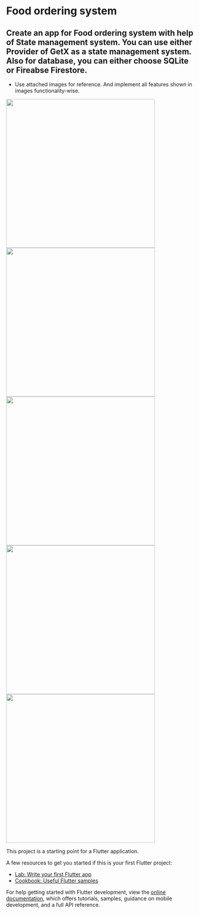 #  Food ordering system



## Create an app for Food ordering system with help of State management system. You can use either Provider of GetX as a state management system. Also for database, you can either choose SQLite or Fireabse Firestore.
- Use attached images for reference. And implement all features shown in images functionality-wise.


<img src="https://user-images.githubusercontent.com/113710907/210943165-ffa2ea17-7b52-4183-8fdd-a2a371ef373a.mp4" width="400">

<img src="https://user-images.githubusercontent.com/113710907/210943151-43489d43-ef33-4d66-a67b-af8067293a02.jpg" width="400">
<img src="https://user-images.githubusercontent.com/113710907/210943159-10fdcfbd-a93f-464f-b6d5-168f5484f9cd.jpg" width="400">

<img src="https://user-images.githubusercontent.com/113710907/210943163-ff1f4b4d-07dd-41d2-8c83-5ed13b545522.jpg" width="400">
<img src="https://user-images.githubusercontent.com/113710907/210943192-ee80fdb6-fafe-407d-9796-3d3eac708445.jpg" width="400">











This project is a starting point for a Flutter application.

A few resources to get you started if this is your first Flutter project:

- [Lab: Write your first Flutter app](https://docs.flutter.dev/get-started/codelab)
- [Cookbook: Useful Flutter samples](https://docs.flutter.dev/cookbook)

For help getting started with Flutter development, view the
[online documentation](https://docs.flutter.dev/), which offers tutorials,
samples, guidance on mobile development, and a full API reference.
